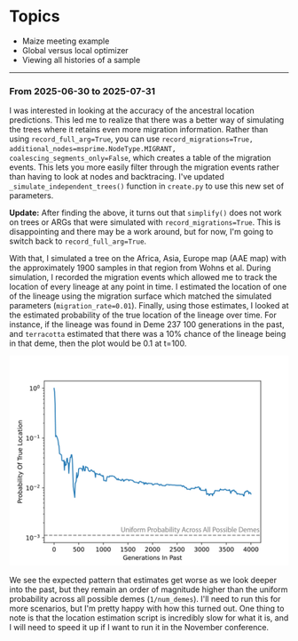 # Topics

- Maize meeting example
- Global versus local optimizer
- Viewing all histories of a sample

---

### From 2025-06-30 to 2025-07-31

I was interested in looking at the accuracy of the ancestral location predictions. This led me to realize that there was a better way of simulating the trees where it retains even more migration information. Rather than using `record_full_arg=True`, you can use `record_migrations=True, additional_nodes=msprime.NodeType.MIGRANT, coalescing_segments_only=False`, which creates a table of the migration events. This lets you more easily filter through the migration events rather than having to look at nodes and backtracing. I've updated `_simulate_independent_trees()` function in `create.py` to use this new set of parameters.

**Update:** After finding the above, it turns out that `simplify()` does not work on trees or ARGs that were simulated with `record_migrations=True`. This is disappointing and there may be a work around, but for now, I'm going to switch back to `record_full_arg=True`.

With that, I simulated a tree on the Africa, Asia, Europe map (AAE map) with the approximately 1900 samples in that region from Wohns et al. During simulation, I recorded the migration events which allowed me to track the location of every lineage at any point in time. I estimated the location of one of the lineage using the migration surface which matched the simulated parameters (`migration_rate=0.01`). Finally, using those estimates, I looked at the estimated probability of the true location of the lineage over time. For instance, if the lineage was found in Deme 237 100 generations in the past, and `terracotta` estimated that there was a 10% chance of the lineage being in that deme, then the plot would be 0.1 at t=100.

![Estimated Probability Of The True Location](assets/viewing_all_ancestors/figures/ancestral_location_probability.png)

We see the expected pattern that estimates get worse as we look deeper into the past, but they remain an order of magnitude higher than the uniform probability across all possible demes (`1/num_demes`). I'll need to run this for more scenarios, but I'm pretty happy with how this turned out. One thing to note is that the location estimation script is incredibly slow for what it is, and I will need to speed it up if I want to run it in the November conference.


